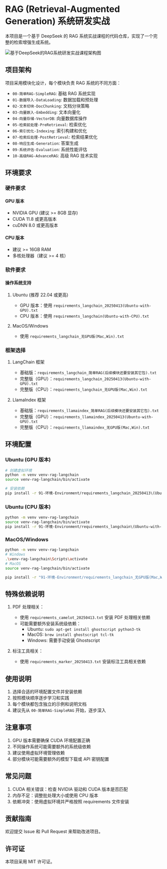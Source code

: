 # RAG (Retrieval-Augmented Generation) 系统研发实战

本项目是一个基于 DeepSeek 的 RAG 系统实战课程的代码仓库，实现了一个完整的检索增强生成系统。

![基于DeepSeek的RAG系统研发实战课程架构图](92-图片-Pic/RAG.PNG)

## 项目架构

项目采用模块化设计，每个模块负责 RAG 系统的不同方面：

- `00-简单RAG-SimpleRAG`: 基础 RAG 系统实现
- `01-数据导入-DataLoading`: 数据加载和预处理
- `02-文本切块-DocChunking`: 文档分块策略
- `03-向量嵌入-Embedding`: 文本向量化
- `04-向量存储-VectorDB`: 向量数据库操作
- `05-检索前处理-PreRetrieval`: 检索优化
- `06-索引优化-Indexing`: 索引构建和优化
- `07-检索后处理-PostRetrieval`: 检索结果优化
- `08-响应生成-Generation`: 答案生成
- `09-系统评估-Evaluation`: 系统性能评估
- `10-高级RAG-AdvanceRAG`: 高级 RAG 技术实现

## 环境要求

### 硬件要求

#### GPU 版本
- NVIDIA GPU (建议 >= 8GB 显存)
- CUDA 11.8 或更高版本
- cuDNN 8.0 或更高版本

#### CPU 版本
- 建议 >= 16GB RAM
- 多核处理器（建议 >= 4 核）

### 软件要求

#### 操作系统支持
1. Ubuntu (推荐 22.04 或更高)
   - GPU 版本：使用 `requirements_langchain_20250413(Ubuntu-with-GPU).txt`
   - CPU 版本：使用 `requirements_langchain(Ubuntu-with-CPU).txt`

2. MacOS/Windows
   - 使用 `requirements_langchain_无GPU版(Mac,Win).txt`

### 框架选择

1. LangChain 框架
   - 基础版：`requirements_langchain_简单RAG(后续模块还要安装其它包).txt`
   - 完整版（GPU）：`requirements_langchain_20250413(Ubuntu-with-GPU).txt`
   - 完整版（CPU）：`requirements_langchain_无GPU版(Mac,Win).txt`

2. LlamaIndex 框架
   - 基础版：`requirements_llamaindex_简单RAG(后续模块还要安装其它包).txt`
   - 完整版（GPU）：`requirements_llamaindex_20250413(Ubuntu-with-GPU).txt`
   - 完整版（CPU）：`requirements_llamaindex_无GPU版(Mac,Win).txt`

## 环境配置

### Ubuntu (GPU 版本)

```bash
# 创建虚拟环境
python -m venv venv-rag-langchain
source venv-rag-langchain/bin/activate

# 安装依赖
pip install -r 91-环境-Environment/requirements_langchain_20250413\(Ubuntu-with-GPU\).txt
```

### Ubuntu (CPU 版本)

```bash
python -m venv venv-rag-langchain
source venv-rag-langchain/bin/activate
pip install -r 91-环境-Environment/requirements_langchain\(Ubuntu-with-CPU\).txt
```

### MacOS/Windows

```bash
python -m venv venv-rag-langchain
# Windows
.\venv-rag-langchain\Scripts\activate
# MacOS
source venv-rag-langchain/bin/activate

pip install -r "91-环境-Environment/requirements_langchain_无GPU版(Mac,Win).txt"
```

## 特殊依赖说明

1. PDF 处理相关：
   - 使用 `requirements_camelot_20250413.txt` 安装 PDF 处理相关依赖
   - 可能需要额外安装系统级依赖：
     - Ubuntu: `sudo apt-get install ghostscript python3-tk`
     - MacOS: `brew install ghostscript tcl-tk`
     - Windows: 需要手动安装 Ghostscript

2. 标注工具相关：
   - 使用 `requirements_marker_20250413.txt` 安装标注工具相关依赖

## 使用说明

1. 选择合适的环境配置文件并安装依赖
2. 按照模块顺序逐步学习和实践
3. 每个模块都包含独立的示例和说明文档
4. 建议先从 `00-简单RAG-SimpleRAG` 开始，逐步深入

## 注意事项

1. GPU 版本需要确保 CUDA 环境配置正确
2. 不同操作系统可能需要额外的系统级依赖
3. 建议使用虚拟环境管理依赖
4. 部分模块可能需要额外的模型下载或 API 密钥配置

## 常见问题

1. CUDA 相关错误：检查 NVIDIA 驱动和 CUDA 版本是否匹配
2. 内存不足：调整批处理大小或使用 CPU 版本
3. 依赖冲突：使用虚拟环境并严格按照 requirements 文件安装

## 贡献指南

欢迎提交 Issue 和 Pull Request 来帮助改进项目。

## 许可证

本项目采用 MIT 许可证。
